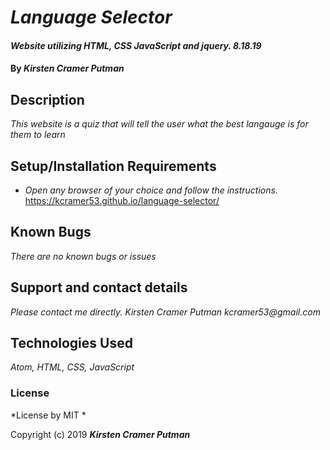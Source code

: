# _Language Selector_

#### _Website utilizing HTML, CSS JavaScript and jquery. 8.18.19_

#### By _**Kirsten Cramer Putman**_

## Description

_This website is a quiz that will tell the user what the best langauge is for them to learn_

## Setup/Installation Requirements

* _Open any browser of your choice and follow the instructions._
https://kcramer53.github.io/language-selector/


## Known Bugs

_There are no known bugs or issues_

## Support and contact details

_Please contact me directly. Kirsten Cramer Putman kcramer53@gmail.com_

## Technologies Used

_Atom, HTML, CSS, JavaScript_

### License

*License by MIT *

Copyright (c) 2019 **_Kirsten Cramer Putman_**
